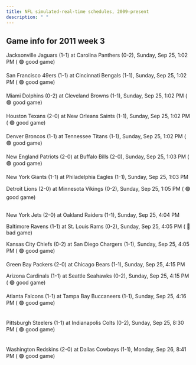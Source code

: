 ```yaml
---
title: NFL simulated-real-time schedules, 2009-present
description: " "
---
```


## Game info for 2011 week 3
Jacksonville Jaguars (1-1) at Carolina Panthers (0-2), Sunday, Sep 25, 1:02 PM (	:green_circle: good game)

San Francisco 49ers (1-1) at Cincinnati Bengals (1-1), Sunday, Sep 25, 1:02 PM (	:green_circle: good game)

Miami Dolphins (0-2) at Cleveland Browns (1-1), Sunday, Sep 25, 1:02 PM (	:green_circle: good game)

Houston Texans (2-0) at New Orleans Saints (1-1), Sunday, Sep 25, 1:02 PM (	:green_circle: good game)

Denver Broncos (1-1) at Tennessee Titans (1-1), Sunday, Sep 25, 1:02 PM (	:green_circle: good game)

New England Patriots (2-0) at Buffalo Bills (2-0), Sunday, Sep 25, 1:03 PM (	:green_circle: good game)

New York Giants (1-1) at Philadelphia Eagles (1-1), Sunday, Sep 25, 1:03 PM

Detroit Lions (2-0) at Minnesota Vikings (0-2), Sunday, Sep 25, 1:05 PM (	:green_circle: good game)

<br/>New York Jets (2-0) at Oakland Raiders (1-1), Sunday, Sep 25, 4:04 PM

Baltimore Ravens (1-1) at St. Louis Rams (0-2), Sunday, Sep 25, 4:05 PM (	:red_circle: bad game)

Kansas City Chiefs (0-2) at San Diego Chargers (1-1), Sunday, Sep 25, 4:05 PM (	:green_circle: good game)

Green Bay Packers (2-0) at Chicago Bears (1-1), Sunday, Sep 25, 4:15 PM

Arizona Cardinals (1-1) at Seattle Seahawks (0-2), Sunday, Sep 25, 4:15 PM (	:green_circle: good game)

Atlanta Falcons (1-1) at Tampa Bay Buccaneers (1-1), Sunday, Sep 25, 4:16 PM (	:green_circle: good game)

<br/>Pittsburgh Steelers (1-1) at Indianapolis Colts (0-2), Sunday, Sep 25, 8:30 PM (	:green_circle: good game)

<br/>Washington Redskins (2-0) at Dallas Cowboys (1-1), Monday, Sep 26, 8:41 PM (	:green_circle: good game)

